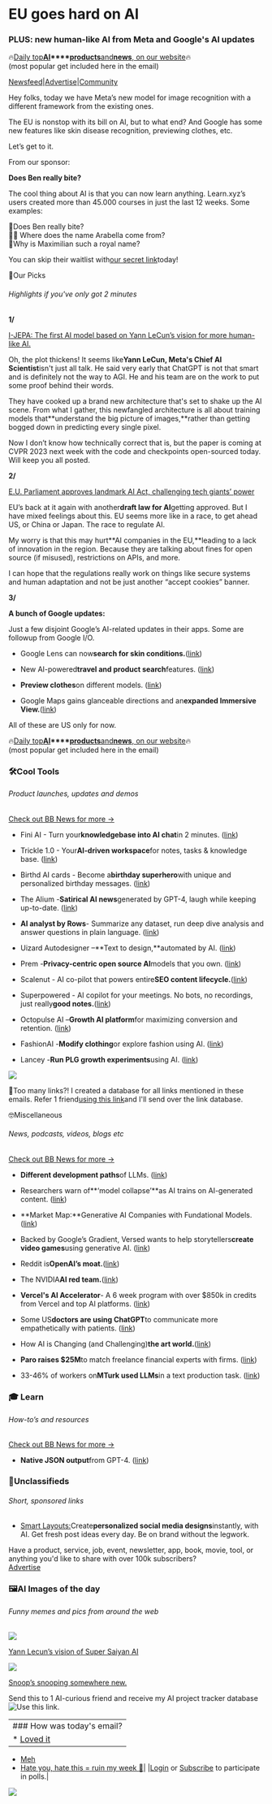 # EU goes hard on AI

### PLUS: new human-like AI from Meta and Google's AI updates

🔥[Daily top](https://news.bensbites.co/?utm_source=bensbites\&utm_medium=referral\&utm_campaign=eu-goes-hard-on-ai)**[AI](https://news.bensbites.co/?utm_source=bensbites\&utm_medium=referral\&utm_campaign=eu-goes-hard-on-ai)\*\*\*\*[products](https://news.bensbites.co/?utm_source=bensbites\&utm_medium=referral\&utm_campaign=eu-goes-hard-on-ai)**[and](https://news.bensbites.co/?utm_source=bensbites\&utm_medium=referral\&utm_campaign=eu-goes-hard-on-ai)**[news](https://news.bensbites.co/?utm_source=bensbites\&utm_medium=referral\&utm_campaign=eu-goes-hard-on-ai)**[, on our website](https://news.bensbites.co/?utm_source=bensbites\&utm_medium=referral\&utm_campaign=eu-goes-hard-on-ai)🔥\
(most popular get included here in the email)

[Newsfeed](https://news.bensbites.co/?utm_source=bensbites\&utm_medium=referral\&utm_campaign=eu-goes-hard-on-ai)|[Advertise](https://sponsor.bensbites.co/?utm_source=bensbites\&utm_medium=referral\&utm_campaign=eu-goes-hard-on-ai)|[Community](https://discord.gg/qd92NKjDdE?utm_source=bensbites\&utm_medium=referral\&utm_campaign=eu-goes-hard-on-ai)

Hey folks, today we have Meta’s new model for image recognition with a different framework from the existing ones.

The EU is nonstop with its bill on AI, but to what end? And Google has some new features like skin disease recognition, previewing clothes, etc.

Let’s get to it.

From our sponsor:

**Does Ben really bite?**

The cool thing about AI is that you can now learn anything. Learn.xyz’s users created more than 45.000 courses in just the last 12 weeks. Some examples:

🫦Does Ben really bite?\
👸🏼 Where does the name Arabella come from?\
👑Why is Maximilian such a royal name?

You can skip their waitlist with[our secret link](https://www.learn.xyz/secret?r=ben615\&utm_source=bensbites\&utm_medium=referral\&utm_campaign=eu-goes-hard-on-ai)today!

🤌Our Picks

###### Highlights if you've only got 2 minutes

**1/**

[I-JEPA: The first AI model based on Yann LeCun’s vision for more human-like AI.](https://ai.facebook.com/blog/yann-lecun-ai-model-i-jepa/?utm_source=bensbites\&utm_medium=referral\&utm_campaign=eu-goes-hard-on-ai)

Oh, the plot thickens! It seems like**Yann LeCun, Meta's Chief AI Scientist**isn't just all talk. He said very early that ChatGPT is not that smart and is definitely not the way to AGI. He and his team are on the work to put some proof behind their words.

They have cooked up a brand new architecture that's set to shake up the AI scene. From what I gather, this newfangled architecture is all about training models that\*\*understand the big picture of images,\*\*rather than getting bogged down in predicting every single pixel.

Now I don’t know how technically correct that is, but the paper is coming at CVPR 2023 next week with the code and checkpoints open-sourced today. Will keep you all posted.

**2/**

[E.U. Parliament approves landmark AI Act, challenging tech giants’ power](https://www.washingtonpost.com/technology/2023/06/14/eu-parliament-approves-ai-act/?utm_source=bensbites\&utm_medium=referral\&utm_campaign=eu-goes-hard-on-ai)

EU’s back at it again with another**draft law for AI**getting approved. But I have mixed feelings about this. EU seems more like in a race, to get ahead US, or China or Japan. The race to regulate AI.

My worry is that this may hurt\*\*AI companies in the EU,\*\*leading to a lack of innovation in the region. Because they are talking about fines for open source (if misused), restrictions on APIs, and more.

I can hope that the regulations really work on things like secure systems and human adaptation and not be just another “accept cookies” banner.

**3/**

**A bunch of Google updates:**

Just a few disjoint Google’s AI-related updates in their apps. Some are followup from Google I/O.

- Google Lens can now**search for skin conditions.**([link](https://news.bensbites.co/posts/4591-google-lens-can-now-search-for-skin-conditions/out?utm_source=bensbites\&utm_medium=referral\&utm_campaign=eu-goes-hard-on-ai))

- New AI-powered**travel and product search**features. ([link](https://techcrunch.com/2023/06/14/google-intros-new-ai-powered-travel-and-product-search-features/?utm_source=bensbites\&utm_medium=referral\&utm_campaign=eu-goes-hard-on-ai))

- **Preview clothes**on different models. ([link](https://techcrunch.com/2023/06/14/googles-new-generative-ai-lets-you-preview-clothes-on-different-models/?utm_source=bensbites\&utm_medium=referral\&utm_campaign=eu-goes-hard-on-ai))

- Google Maps gains glanceable directions and an**expanded Immersive View.**([link](https://techcrunch.com/2023/06/14/google-maps-gains-glanceable-directions-and-an-expanded-immersive-view/?utm_source=bensbites\&utm_medium=referral\&utm_campaign=eu-goes-hard-on-ai))

All of these are US only for now.

🔥[Daily top](https://news.bensbites.co/?utm_source=bensbites\&utm_medium=referral\&utm_campaign=eu-goes-hard-on-ai)**[AI](https://news.bensbites.co/?utm_source=bensbites\&utm_medium=referral\&utm_campaign=eu-goes-hard-on-ai)\*\*\*\*[products](https://news.bensbites.co/?utm_source=bensbites\&utm_medium=referral\&utm_campaign=eu-goes-hard-on-ai)**[and](https://news.bensbites.co/?utm_source=bensbites\&utm_medium=referral\&utm_campaign=eu-goes-hard-on-ai)**[news](https://news.bensbites.co/?utm_source=bensbites\&utm_medium=referral\&utm_campaign=eu-goes-hard-on-ai)**[, on our website](https://news.bensbites.co/?utm_source=bensbites\&utm_medium=referral\&utm_campaign=eu-goes-hard-on-ai)🔥\
(most popular get included here in the email)

### 🛠️Cool Tools

###### Product launches, updates and demos

[Check out BB News for more →](https://news.bensbites.co/?utm_source=bensbites\&utm_medium=referral\&utm_campaign=eu-goes-hard-on-ai)

- Fini AI - Turn your**knowledgebase into AI chat**in 2 minutes. ([link](https://www.usefini.com/?utm_source=bensbites\&utm_medium=referral\&utm_campaign=eu-goes-hard-on-ai))

- Trickle 1.0 - Your**AI-driven workspace**for notes, tasks & knowledge base. ([link](https://www.trickle.so/?utm_source=bensbites\&utm_medium=referral\&utm_campaign=eu-goes-hard-on-ai))

- Birthd AI cards - Become a**birthday superhero**with unique and personalized birthday messages. ([link](https://www.birthdaicards.com/?utm_source=bensbites\&utm_medium=referral\&utm_campaign=eu-goes-hard-on-ai))

- The Alium -**Satirical AI news**generated by GPT-4, laugh while keeping up-to-date. ([link](https://thealium.com/?utm_source=bensbites\&utm_medium=referral\&utm_campaign=eu-goes-hard-on-ai))

- **AI analyst by Rows**- Summarize any dataset, run deep dive analysis and answer questions in plain language. ([link](https://rows.com/blog/post/introducing-the-ai-analyst?utm_source=bensbites\&utm_medium=referral\&utm_campaign=eu-goes-hard-on-ai))

- Uizard Autodesigner –\*\*Text to design,\*\*automated by AI. ([link](https://uizard.io/autodesigner/?utm_source=bensbites\&utm_medium=referral\&utm_campaign=eu-goes-hard-on-ai))

- Prem -**Privacy-centric open source AI**models that you own. ([link](https://www.premai.io/?utm_source=bensbites\&utm_medium=referral\&utm_campaign=eu-goes-hard-on-ai))

- Scalenut - AI co-pilot that powers entire**SEO content lifecycle.**([link](https://www.scalenut.com/?utm_source=bensbites\&utm_medium=referral\&utm_campaign=eu-goes-hard-on-ai))

- Superpowered - AI copilot for your meetings. No bots, no recordings, just really**good notes.**([link](https://superpowered.me/?utm_source=bensbites\&utm_medium=referral\&utm_campaign=eu-goes-hard-on-ai))

- Octopulse AI –**Growth AI platform**for maximizing conversion and retention. ([link](https://www.octopulse.ai/?utm_source=bensbites\&utm_medium=referral\&utm_campaign=eu-goes-hard-on-ai))

- FashionAI -**Modify clothing**or explore fashion using AI. ([link](https://www.fashionai.me/?utm_source=bensbites\&utm_medium=referral\&utm_campaign=eu-goes-hard-on-ai))

- Lancey -**Run PLG growth experiments**using AI. ([link](https://trylancey.com/?utm_source=bensbites\&utm_medium=referral\&utm_campaign=eu-goes-hard-on-ai))

![](https://media.beehiiv.com/cdn-cgi/image/fit=scale-down,format=auto,onerror=redirect,quality=80/uploads/asset/file/437e26ea-d034-441c-9558-b236b7423223/image.png)

👋Too many links?! I created a database for all links mentioned in these emails. Refer 1 friend[using this link](https://www.bensbites.co/subscribe?ref=PLACEHOLDER)and I'll send over the link database.

🤓Miscellaneous

###### News, podcasts, videos, blogs etc

[Check out BB News for more →](https://news.bensbites.co/?utm_source=bensbites\&utm_medium=referral\&utm_campaign=eu-goes-hard-on-ai)

- **Different development paths**of LLMs. ([link](https://www.interconnects.ai/p/llm-development-paths?utm_source=bensbites\&utm_medium=referral\&utm_campaign=eu-goes-hard-on-ai))

- Researchers warn of\*\*‘model collapse’\*\*as AI trains on AI-generated content. ([link](https://venturebeat.com/ai/the-ai-feedback-loop-researchers-warn-of-model-collapse-as-ai-trains-on-ai-generated-content/?utm_source=bensbites\&utm_medium=referral\&utm_campaign=eu-goes-hard-on-ai))

- \*\*Market Map:\*\*Generative AI Companies with Fundational Models. ([link](https://alexsandu.substack.com/p/market-map-gen-ai-companies-with?utm_source=bensbites\&utm_medium=referral\&utm_campaign=eu-goes-hard-on-ai))

- Backed by Google’s Gradient, Versed wants to help storytellers**create video games**using generative AI. ([link](https://techcrunch.com/2023/06/14/backed-by-googles-gradient-versed-wants-to-help-storytellers-create-video-games-using-generative-ai/?utm_source=bensbites\&utm_medium=referral\&utm_campaign=eu-goes-hard-on-ai))

- Reddit is**OpenAI’s moat.**([link](https://www.cyberdemon.org/2023/06/14/reddit-moat.html?utm_source=bensbites\&utm_medium=referral\&utm_campaign=eu-goes-hard-on-ai))

- The NVIDIA**AI red team.**([link](https://developer.nvidia.com/blog/nvidia-ai-red-team-an-introduction/?utm_source=bensbites\&utm_medium=referral\&utm_campaign=eu-goes-hard-on-ai))

- **Vercel's AI Accelerator**- A 6 week program with over $850k in credits from Vercel and top AI platforms. ([link](https://vercel.com/blog/vercel-ai-accelerator?utm_source=bensbites\&utm_medium=referral\&utm_campaign=eu-goes-hard-on-ai))

- Some US**doctors are using ChatGPT**to communicate more empathetically with patients. ([link](https://www.nytimes.com/2023/06/12/health/doctors-chatgpt-artificial-intelligence.html?utm_source=bensbites\&utm_medium=referral\&utm_campaign=eu-goes-hard-on-ai))

- How AI is Changing (and Challenging)**the art world.**([link](https://journal.everypixel.com/how-ai-is-changing-art?utm_source=bensbites\&utm_medium=referral\&utm_campaign=eu-goes-hard-on-ai))

- **Paro raises $25M**to match freelance financial experts with firms. ([link](https://techcrunch.com/2023/06/14/paro-raises-25m-to-match-freelance-financial-experts-with-firms/?utm_source=bensbites\&utm_medium=referral\&utm_campaign=eu-goes-hard-on-ai))

- 33-46% of workers on**MTurk used LLMs**in a text production task. ([link](https://arxiv.org/abs/2306.07899?utm_source=bensbites\&utm_medium=referral\&utm_campaign=eu-goes-hard-on-ai))

### 🎓 Learn

###### How-to’s and resources

[Check out BB News for more →](https://news.bensbites.co/?utm_source=bensbites\&utm_medium=referral\&utm_campaign=eu-goes-hard-on-ai)

- **Native JSON output**from GPT-4. ([link](https://yonom.substack.com/p/native-json-output-from-gpt-4?utm_source=bensbites\&utm_medium=referral\&utm_campaign=eu-goes-hard-on-ai))

### 📰Unclassifieds

###### Short, sponsored links

- [Smart Layouts:](https://designstripe.com/smart-layouts-v2?ref=bensbites\&utm_source=bensbites\&utm_medium=referral\&utm_campaign=eu-goes-hard-on-ai)Create**personalized social media designs**instantly, with AI. Get fresh post ideas every day. Be on brand without the legwork.

Have a product, service, job, event, newsletter, app, book, movie, tool, or anything you'd like to share with over 100k subscribers?\
[Advertise](https://sponsor.bensbites.co/?utm_source=bensbites\&utm_medium=referral\&utm_campaign=eu-goes-hard-on-ai)

### 🖼AI Images of the day

###### Funny memes and pics from around the web

![](https://media.beehiiv.com/cdn-cgi/image/fit=scale-down,format=auto,onerror=redirect,quality=80/uploads/asset/file/d20e18b5-45f9-444c-8926-0b149ed895da/image.png)

[Yann Lecun’s vision of Super Saiyan AI](https://www.reddit.com/r/weirddalle/comments/14980u6/michelangelo_the_creator_of_adam_but_goku/?utm_source=bensbites\&utm_medium=referral\&utm_campaign=eu-goes-hard-on-ai)

![](https://media.beehiiv.com/cdn-cgi/image/fit=scale-down,format=auto,onerror=redirect,quality=80/uploads/asset/file/1a9ae2a8-9a94-4802-8eac-b3fc3bc4c7f3/image.png)

[Snoop’s snooping somewhere new.](https://www.reddit.com/r/weirddalle/comments/149dpqj/snoops_variants_by_manmeetsmachine/?utm_source=bensbites\&utm_medium=referral\&utm_campaign=eu-goes-hard-on-ai)

Send this to 1 AI-curious friend and receive my AI project tracker database![Use this link.](https://flight.beehiiv.net/v2/clicks/eyJhbGciOiJIUzI1NiIsInR5cCI6IkpXVCJ9.eyJ1cmwiOiJodHRwczovL3d3dy5iZW5zYml0ZXMuY28vc3Vic2NyaWJlP3JlZj1QTEFDRUhPTERFUiIsInBvc3RfaWQiOiIxYzhmNWUzYy1hZTZlLTQ0YjUtYTBiZC1hZGMxMTljMzczNTEiLCJwdWJsaWNhdGlvbl9pZCI6IjQ0N2Y2ZTYwLWUzNmEtNDY0Mi1iNmY4LTQ2YmViMTkwNDVlYyIsInZpc2l0X3Rva2VuIjoiNGMyMDZlYmYtMmJlZS00ZWUzLTg1YmQtZjBjODQzZjY0MDU1IiwiaWF0IjoxNjg2ODUxMTQyLjQ4LCJpc3MiOiJvcmNoaWQifQ.7yR5XTtTLXEfnHGZ6juJb45YsbTqMtohCkx0Nq4LOGs)

||
|:---|
|### How was today's email?|
|\* [Loved it](https://www.bensbites.co/login)

- [Meh](https://www.bensbites.co/login)
- [Hate you, hate this = ruin my week 🥹](https://www.bensbites.co/login)|
  |[Login](https://www.bensbites.co/login) or [Subscribe](https://www.bensbites.co/subscribe) to participate in polls.|

![](https://media.beehiiv.com/cdn-cgi/image/fit=scale-down,format=auto,onerror=redirect,quality=80/uploads/asset/file/1310d519-abf4-4f92-9bc3-cb3b0e6fed78/Screenshot_2022-12-13_at_14.55.58.png)
